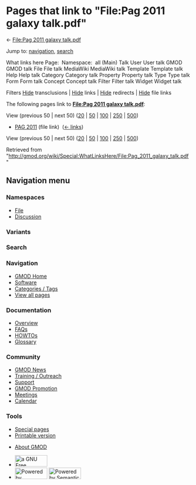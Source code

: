 <div id="mw-page-base" class="noprint">

</div>

<div id="mw-head-base" class="noprint">

</div>

<div id="content" class="mw-body" role="main">

<span id="top"></span>

<div id="mw-js-message" style="display:none;">

</div>



# <span dir="auto">Pages that link to "File:Pag 2011 galaxy talk.pdf"</span>

<div id="bodyContent">

<div id="contentSub">

← [File:Pag 2011 galaxy
talk.pdf](/wiki/File:Pag_2011_galaxy_talk.pdf "File:Pag 2011 galaxy talk.pdf")

</div>

<div id="jump-to-nav" class="mw-jump">

Jump to: [navigation](#mw-navigation), [search](#p-search)

</div>

<div id="mw-content-text">

What links here Page:  Namespace:  all (Main) Talk User User talk GMOD
GMOD talk File File talk MediaWiki MediaWiki talk Template Template talk
Help Help talk Category Category talk Property Property talk Type Type
talk Form Form talk Concept Concept talk Filter Filter talk Widget
Widget talk

Filters
[Hide](/mediawiki/index.php?title=Special:WhatLinksHere/File:Pag_2011_galaxy_talk.pdf&hidetrans=1 "Special:WhatLinksHere/File:Pag 2011 galaxy talk.pdf")
transclusions \|
[Hide](/mediawiki/index.php?title=Special:WhatLinksHere/File:Pag_2011_galaxy_talk.pdf&hidelinks=1 "Special:WhatLinksHere/File:Pag 2011 galaxy talk.pdf")
links \|
[Hide](/mediawiki/index.php?title=Special:WhatLinksHere/File:Pag_2011_galaxy_talk.pdf&hideredirs=1 "Special:WhatLinksHere/File:Pag 2011 galaxy talk.pdf")
redirects \|
[Hide](/mediawiki/index.php?title=Special:WhatLinksHere/File:Pag_2011_galaxy_talk.pdf&hideimages=1 "Special:WhatLinksHere/File:Pag 2011 galaxy talk.pdf")
file links

The following pages link to **[File:Pag 2011 galaxy
talk.pdf](/wiki/File:Pag_2011_galaxy_talk.pdf "File:Pag 2011 galaxy talk.pdf")**:

View (previous 50 \| next 50)
([20](/mediawiki/index.php?title=Special:WhatLinksHere/File:Pag_2011_galaxy_talk.pdf&limit=20 "Special:WhatLinksHere/File:Pag 2011 galaxy talk.pdf")
\|
[50](/mediawiki/index.php?title=Special:WhatLinksHere/File:Pag_2011_galaxy_talk.pdf&limit=50 "Special:WhatLinksHere/File:Pag 2011 galaxy talk.pdf")
\|
[100](/mediawiki/index.php?title=Special:WhatLinksHere/File:Pag_2011_galaxy_talk.pdf&limit=100 "Special:WhatLinksHere/File:Pag 2011 galaxy talk.pdf")
\|
[250](/mediawiki/index.php?title=Special:WhatLinksHere/File:Pag_2011_galaxy_talk.pdf&limit=250 "Special:WhatLinksHere/File:Pag 2011 galaxy talk.pdf")
\|
[500](/mediawiki/index.php?title=Special:WhatLinksHere/File:Pag_2011_galaxy_talk.pdf&limit=500 "Special:WhatLinksHere/File:Pag 2011 galaxy talk.pdf"))

- [PAG 2011](/wiki/PAG_2011 "PAG 2011") (file link) ‎
  <span class="mw-whatlinkshere-tools">([←
  links](/mediawiki/index.php?title=Special:WhatLinksHere&target=PAG+2011 "Special:WhatLinksHere"))</span>

View (previous 50 \| next 50)
([20](/mediawiki/index.php?title=Special:WhatLinksHere/File:Pag_2011_galaxy_talk.pdf&limit=20 "Special:WhatLinksHere/File:Pag 2011 galaxy talk.pdf")
\|
[50](/mediawiki/index.php?title=Special:WhatLinksHere/File:Pag_2011_galaxy_talk.pdf&limit=50 "Special:WhatLinksHere/File:Pag 2011 galaxy talk.pdf")
\|
[100](/mediawiki/index.php?title=Special:WhatLinksHere/File:Pag_2011_galaxy_talk.pdf&limit=100 "Special:WhatLinksHere/File:Pag 2011 galaxy talk.pdf")
\|
[250](/mediawiki/index.php?title=Special:WhatLinksHere/File:Pag_2011_galaxy_talk.pdf&limit=250 "Special:WhatLinksHere/File:Pag 2011 galaxy talk.pdf")
\|
[500](/mediawiki/index.php?title=Special:WhatLinksHere/File:Pag_2011_galaxy_talk.pdf&limit=500 "Special:WhatLinksHere/File:Pag 2011 galaxy talk.pdf"))

</div>

<div class="printfooter">

Retrieved from
"<http://gmod.org/wiki/Special:WhatLinksHere/File:Pag_2011_galaxy_talk.pdf>"

</div>

<div id="catlinks" class="catlinks catlinks-allhidden">

</div>

<div class="visualClear">

</div>

</div>

</div>

<div id="mw-navigation">

## Navigation menu

<div id="mw-head">



<div id="left-navigation">

<div id="p-namespaces" class="vectorTabs" role="navigation"
aria-labelledby="p-namespaces-label">

### Namespaces

- <span id="ca-nstab-image"><a href="/wiki/File:Pag_2011_galaxy_talk.pdf" accesskey="c"
  title="View the file page [c]">File</a></span>
- <span id="ca-talk"><a
  href="/mediawiki/index.php?title=File_talk:Pag_2011_galaxy_talk.pdf&amp;action=edit&amp;redlink=1"
  accesskey="t"
  title="Discussion about the content page [t]">Discussion</a></span>

</div>

<div id="p-variants" class="vectorMenu emptyPortlet" role="navigation"
aria-labelledby="p-variants-label">

### 

### Variants[](#)

<div class="menu">

</div>

</div>

</div>

<div id="right-navigation">





</div>

<div id="p-search" role="search">

### Search

<div id="simpleSearch">

</div>

</div>

</div>

</div>

<div id="mw-panel">

<div id="p-logo" role="banner">

<a href="/wiki/Main_Page"
style="background-image: url(http://gmod.org/images/GMOD-cogs.png);"
title="Visit the main page"></a>

</div>

<div id="p-Navigation" class="portal" role="navigation"
aria-labelledby="p-Navigation-label">

### Navigation

<div class="body">

- <span id="n-GMOD-Home">[GMOD Home](/wiki/Main_Page)</span>
- <span id="n-Software">[Software](/wiki/GMOD_Components)</span>
- <span id="n-Categories-.2F-Tags">[Categories /
  Tags](/wiki/Categories)</span>
- <span id="n-View-all-pages">[View all
  pages](/wiki/Special:AllPages)</span>

</div>

</div>

<div id="p-Documentation" class="portal" role="navigation"
aria-labelledby="p-Documentation-label">

### Documentation

<div class="body">

- <span id="n-Overview">[Overview](/wiki/Overview)</span>
- <span id="n-FAQs">[FAQs](/wiki/Category:FAQ)</span>
- <span id="n-HOWTOs">[HOWTOs](/wiki/Category:HOWTO)</span>
- <span id="n-Glossary">[Glossary](/wiki/Glossary)</span>

</div>

</div>

<div id="p-Community" class="portal" role="navigation"
aria-labelledby="p-Community-label">

### Community

<div class="body">

- <span id="n-GMOD-News">[GMOD News](/wiki/GMOD_News)</span>
- <span id="n-Training-.2F-Outreach">[Training /
  Outreach](/wiki/Training_and_Outreach)</span>
- <span id="n-Support">[Support](/wiki/Support)</span>
- <span id="n-GMOD-Promotion">[GMOD
  Promotion](/wiki/GMOD_Promotion)</span>
- <span id="n-Meetings">[Meetings](/wiki/Meetings)</span>
- <span id="n-Calendar">[Calendar](/wiki/Calendar)</span>

</div>

</div>

<div id="p-tb" class="portal" role="navigation"
aria-labelledby="p-tb-label">

### Tools

<div class="body">

- <span id="t-specialpages"><a href="/wiki/Special:SpecialPages" accesskey="q"
  title="A list of all special pages [q]">Special pages</a></span>
- <span id="t-print"><a
  href="/mediawiki/index.php?title=Special:WhatLinksHere/File:Pag_2011_galaxy_talk.pdf&amp;printable=yes"
  rel="alternate" accesskey="p"
  title="Printable version of this page [p]">Printable version</a></span>

</div>

</div>

</div>

</div>

<div id="footer" role="contentinfo">

- <span id="footer-places-about">[About
  GMOD](/wiki/GMOD:About "GMOD:About")</span>

<!-- -->

- <span id="footer-copyrightico">[<img src="http://www.gnu.org/graphics/gfdl-logo-small.png" width="88"
  height="31" alt="a GNU Free Documentation License" />](http://www.gnu.org/licenses/fdl-1.3.html)</span>
- <span id="footer-poweredbyico">[<img src="/mediawiki/skins/common/images/poweredby_mediawiki_88x31.png"
  width="88" height="31" alt="Powered by MediaWiki" />](//www.mediawiki.org/)
  [<img
  src="/mediawiki/extensions/SemanticMediaWiki/includes/../resources/images/smw_button.png"
  width="88" height="31" alt="Powered by Semantic MediaWiki" />](https://www.semantic-mediawiki.org/wiki/Semantic_MediaWiki)</span>

<div style="clear:both">

</div>

</div>
